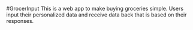 #GrocerInput
This is a web app to make buying groceries simple. Users input their personalized data and receive data back that is based on their responses.
